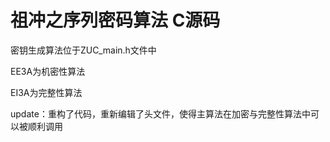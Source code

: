 # 祖冲之序列密码算法 C源码

密钥生成算法位于ZUC_main.h文件中

EE3A为机密性算法

EI3A为完整性算法

update：重构了代码，重新编辑了头文件，使得主算法在加密与完整性算法中可以被顺利调用

